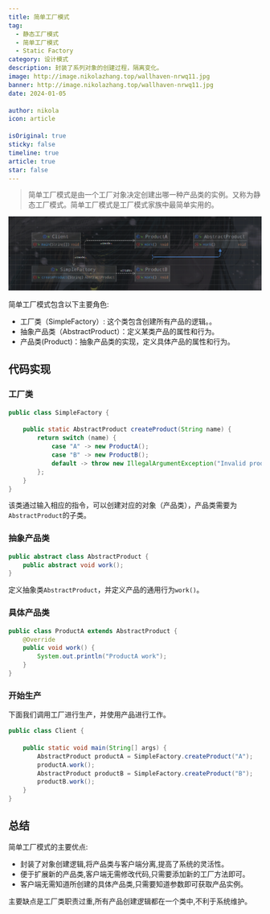 ```yaml
---
title: 简单工厂模式
tag:
  - 静态工厂模式
  - 简单工厂模式
  - Static Factory
category: 设计模式
description: 封装了系列对象的创建过程，隔离变化。
image: http://image.nikolazhang.top/wallhaven-nrwq11.jpg
banner: http://image.nikolazhang.top/wallhaven-nrwq11.jpg
date: 2024-01-05

author: nikola
icon: article

isOriginal: true
sticky: false
timeline: true
article: true
star: false
---
```


> 简单工厂模式是由一个工厂对象决定创建出哪一种产品类的实例。又称为静态工厂模式。简单工厂模式是工厂模式家族中最简单实用的。

![Alt text](images/2-static-factory/image.png)

简单工厂模式包含以下主要角色:

- 工厂类（SimpleFactory）: 这个类包含创建所有产品的逻辑。。
- 抽象产品类（AbstractProduct）：定义某类产品的属性和行为。
- 产品类(Product)：抽象产品类的实现，定义具体产品的属性和行为。

## 代码实现

### 工厂类

```java
public class SimpleFactory {

    public static AbstractProduct createProduct(String name) {
        return switch (name) {
            case "A" -> new ProductA();
            case "B" -> new ProductB();
            default -> throw new IllegalArgumentException("Invalid product name");
        };
    }
}


```

该类通过输入相应的指令，可以创建对应的对象（产品类），产品类需要为`AbstractProduct`的子类。

### 抽象产品类

```java
public abstract class AbstractProduct {
    public abstract void work();
}

```

定义抽象类`AbstractProduct`，并定义产品的通用行为`work()`。

### 具体产品类

```java
public class ProductA extends AbstractProduct {
    @Override
    public void work() {
        System.out.println("ProductA work");
    }
}

```

### 开始生产

下面我们调用工厂进行生产，并使用产品进行工作。

```java
public class Client {

    public static void main(String[] args) {
        AbstractProduct productA = SimpleFactory.createProduct("A");
        productA.work();
        AbstractProduct productB = SimpleFactory.createProduct("B");
        productB.work();
    }
}

```

## 总结

简单工厂模式的主要优点:

- 封装了对象创建逻辑,将产品类与客户端分离,提高了系统的灵活性。
- 便于扩展新的产品类,客户端无需修改代码,只需要添加新的工厂方法即可。
- 客户端无需知道所创建的具体产品类,只需要知道参数即可获取产品实例。

主要缺点是工厂类职责过重,所有产品创建逻辑都在一个类中,不利于系统维护。

